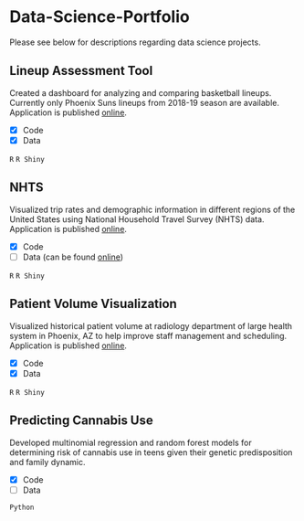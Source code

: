 # Data-Science-Portfolio

Please see below for descriptions regarding data science projects. 

## Lineup Assessment Tool
Created a dashboard for analyzing and comparing basketball lineups. Currently only Phoenix Suns lineups from 2018-19 season are available. Application is published [online](https://nap424.shinyapps.io/lineup_assessment_tool/).
- [x] Code
- [x] Data

`R` `R Shiny`

## NHTS
Visualized trip rates and demographic information in different regions of the United States using National Household Travel Survey (NHTS) data. Application is published [online](https://nap424.shinyapps.io/nhts/).
- [x] Code
- [ ] Data (can be found [online](https://nhts.ornl.gov/downloads))

`R` `R Shiny`

## Patient Volume Visualization
Visualized historical patient volume at radiology department of large health system in Phoenix, AZ to help improve staff management and scheduling. Application is published [online](https://nap424.shinyapps.io/patient_volume_visualization/).
- [x] Code
- [x] Data 

`R` `R Shiny`

## Predicting Cannabis Use
Developed multinomial regression and random forest models for determining risk of cannabis use in teens given their genetic predisposition and family dynamic.
- [x] Code
- [ ] Data

`Python`
